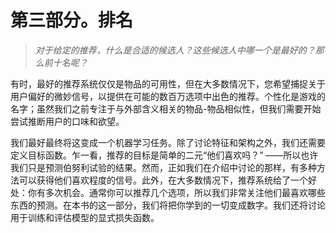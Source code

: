 # 第三部分。排名

> *对于给定的推荐，什么是合适的候选人？这些候选人中哪一个是最好的？那么前十名呢？*

有时，最好的推荐系统仅仅是物品的可用性，但在大多数情况下，您希望捕捉关于用户偏好的微妙信号，以提供在可能的数百万选项中出色的推荐。个性化是游戏的名字；虽然我们之前专注于与外部含义相关的物品-物品相似性，但我们需要开始尝试推断用户的口味和欲望。

我们最好最终将这变成一个机器学习任务。除了讨论特征和架构之外，我们还需要定义目标函数。乍一看，推荐的目标是简单的二元“他们喜欢吗？” ——所以也许我们只是预测伯努利试验的结果。然而，正如我们在介绍中讨论的那样，有多种方法可以获得他们喜欢程度的信号。此外，在大多数情况下，推荐系统给了一个好处：你有多次机会。通常你可以推荐几个选项，所以我们非常关注他们最喜欢哪些东西的预测。在本书的这一部分，我们将把你学到的一切变成数字。我们还将讨论用于训练和评估模型的显式损失函数。
